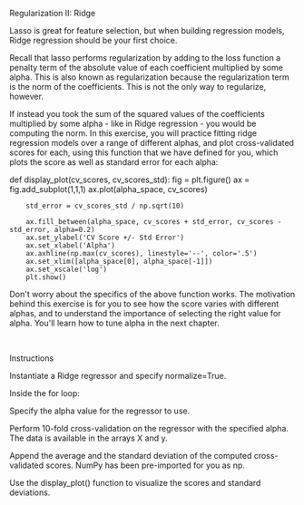 Regularization II: Ridge

Lasso is great for feature selection, but when building regression models, Ridge regression should be your first choice.

Recall that lasso performs regularization by adding to the loss function a penalty term of the absolute value of each coefficient multiplied by some alpha. This is also known as  regularization because the regularization term is the  norm of the coefficients. This is not the only way to regularize, however.

If instead you took the sum of the squared values of the coefficients multiplied by some alpha - like in Ridge regression - you would be computing the  norm. In this exercise, you will practice fitting ridge regression models over a range of different alphas, and plot cross-validated  scores for each, using this function that we have defined for you, which plots the  score as well as standard error for each alpha:

def display_plot(cv_scores, cv_scores_std):
        fig = plt.figure()
        ax = fig.add_subplot(1,1,1)
        ax.plot(alpha_space, cv_scores)

        std_error = cv_scores_std / np.sqrt(10)

        ax.fill_between(alpha_space, cv_scores + std_error, cv_scores - std_error, alpha=0.2)
        ax.set_ylabel('CV Score +/- Std Error')
        ax.set_xlabel('Alpha')
        ax.axhline(np.max(cv_scores), linestyle='--', color='.5')
        ax.set_xlim([alpha_space[0], alpha_space[-1]])
        ax.set_xscale('log')
        plt.show()

    
Don't worry about the specifics of the above function works. The motivation behind this exercise is for you to see how the  score varies with different alphas, and to understand the importance of selecting the right value for alpha. You'll learn how to tune alpha in the next chapter.

<br>

Instructions

Instantiate a Ridge regressor and specify normalize=True.

Inside the for loop:

Specify the alpha value for the regressor to use.

Perform 10-fold cross-validation on the regressor with the specified alpha. The data is available in the arrays X and y.

Append the average and the standard deviation of the computed cross-validated scores. NumPy has been pre-imported for you as np.

Use the display_plot() function to visualize the scores and standard deviations.
